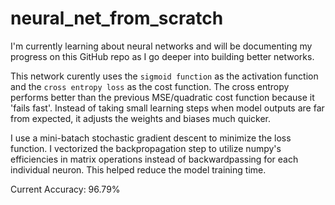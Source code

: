# neural_net_from_scratch

I'm currently learning about neural networks and will be documenting my progress on this GitHub repo as I go deeper into building better networks.

This network curently uses the `sigmoid function` as the activation function and the `cross entropy loss` as the cost function. The cross entropy performs better than the previous MSE/quadratic cost function because it 'fails fast'. Instead of taking small learning steps when model outputs are far from expected, it adjusts the weights and biases much quicker. 

I use a mini-batach stochastic gradient descent to minimize the loss function. I vectorized the backpropagation step to utilize numpy's efficiencies in matrix operations instead of backwardpassing for each individual neuron. This helped reduce the model training time.


Current Accuracy: 96.79%
